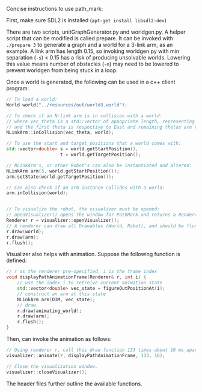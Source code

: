 Concise instructions to use path_mark:

First, make sure SDL2 is installed (`apt-get install libsdl2-dev`)

There are two scripts, unitGraphGenerator.py and worldgen.py. A helper script that can be modified is called prepare. It can be invoked with `./prepare 3` to generate a graph and a world for a 3-link arm, as an example. A link arm has length 0.15, so invoking worldgen.py with min separation (`-s`) < 0.15 has a risk of producing unsolvable worlds. Lowering this value means number of obstacles (`-n`) may need to be lowered to prevent worldgen from being stuck in a loop.

Once a world is generated, the following can be used in a c++ client program:

```c++
// To load a world:
World world("../resources/out/world3.world");

// To check if an N-link arm is in collision with a world:
// where vec_theta is a std::vector of appopriate length, representing theta0, theta1, ... thetaN
// and the first theta is respective to East and remaining thetas are respective to the preceding link
NLinkArm::inCollision(vec_theta, world);

// To use the start and target positions that a world comes with:
std::vector<double> s = world.getStartPosition(),
					t = world.getTargetPosition();

// NLinkArm's, or other Robot's can also be instantiated and altered:
NLinkArm arm(3, world.getStartPosition());
arm.setState(world.getTargetPosition());

// Can also check if an arm instance collides with a world:
arm.inCollision(world);


// To visualize the robot, the visualizer must be opened:
// openVisualizer() opens the window for PathMark and returns a Renderer that draws to it.
Renderer r = visualizer::openVisualizer();
// A renderer can draw all Drawables (World, Robot), and should be flushed at display time:
r.draw(world);
r.draw(arm);
r.flush();
```

Visualizer also helps with animation. Suppose the following function is defined:
```c++
// r as the renderer pre-specified, i is the frame index
void displayPathAnimationFrame(Renderer& r, int i) {
	// use the index i to retreive current animation state
	std::vector<double> vec_state = figureOutPositionAt(i);
	// construct an arm at this state
	NLinkArm arm(DIM, vec_state);
	// draw
	r.draw(animating_world);
	r.draw(arm);
	r.flush();
}
```

Then, can invoke the animation as follows:
```c++
// Using renderer r, call this draw function 133 times about 16 ms apart (~60fps)
visualizer::animate(r, displayPathAnimationFrame, 133, 16);

// Close the visualization window.
visualizer::closeVisualizer();
```

The header files further outline the available functions.
